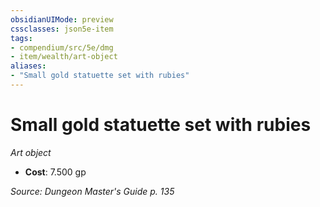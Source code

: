 ```yaml
---
obsidianUIMode: preview
cssclasses: json5e-item
tags:
- compendium/src/5e/dmg
- item/wealth/art-object
aliases: 
- "Small gold statuette set with rubies"
---
```

# Small gold statuette set with rubies
*Art object*  

- **Cost**: 7.500 gp

*Source: Dungeon Master's Guide p. 135*